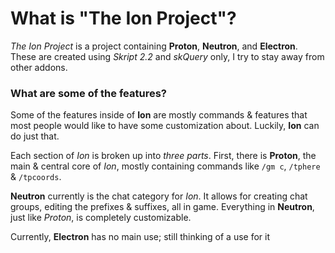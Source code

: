# What is "The Ion Project"?
*The Ion Project* is a project containing **Proton**, **Neutron**, and **Electron**. These are created using *Skript 2.2* and *skQuery* only, I try to stay away from other addons.

### What are some of the features?
Some of the features inside of **Ion** are mostly commands & features that most people would like to have some customization about. Luckily, **Ion** can do just that.

Each section of *Ion* is broken up into *three parts*. First, there is **Proton**, the main & central core of *Ion*, mostly containing commands like `/gm c`, `/tphere` & `/tpcoords`.

**Neutron** currently is the chat category for *Ion*. It allows for creating chat groups, editing the prefixes & suffixes, all in game. Everything in **Neutron**, just like *Proton*, is completely customizable.

Currently, **Electron** has no main use; still thinking of a use for it
